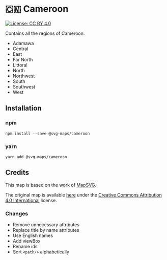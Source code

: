 # 🇨🇲 Cameroon

[![License: CC BY 4.0](https://img.shields.io/badge/License-CC%20BY%204.0-blue.svg)](https://creativecommons.org/licenses/by/4.0/)

Contains all the regions of Cameroon:
* Adamawa
* Central
* East
* Far North
* Littoral
* North
* Northwest
* South
* Southwest
* West

## Installation

### npm

`npm install --save @svg-maps/cameroon`

### yarn

`yarn add @svg-maps/cameroon`

## Credits

This map is based on the work of [MapSVG](https://mapsvg.com).

The original map is available [here](https://mapsvg.com/maps/cameroon) under the [Creative Commons Attribution 4.0 International](https://creativecommons.org/licenses/by/4.0/) license.

### Changes

* Remove unnecessary attributes
* Replace title by name attributes
* Use English names
* Add viewBox
* Rename ids
* Sort `<path/>` alphabetically

